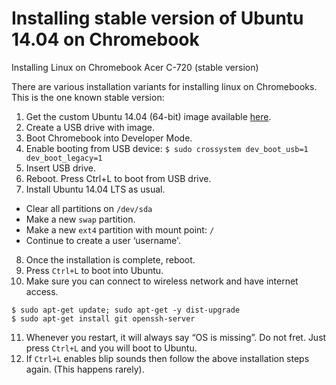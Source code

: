 # Installing stable version of Ubuntu 14.04 on Chromebook
Installing Linux on Chromebook Acer C-720 (stable version)

There are various installation variants for installing linux on Chromebooks. This is the one known stable version:
1. Get the custom Ubuntu 14.04 (64-bit) image available [here](https://www.distroshare.com/distros/get/12/).
2. Create a USB drive with image.
3. Boot Chromebook into Developer Mode.
4. Enable booting from USB device: `$ sudo crossystem dev_boot_usb=1 dev_boot_legacy=1`
5. Insert USB drive.
6. Reboot. Press Ctrl+L to boot from USB drive.
7. Install Ubuntu 14.04 LTS as usual.
  - Clear all partitions on `/dev/sda`
  - Make a new `swap` partition.
  - Make a new `ext4` partition with mount point: `/`
  - Continue to create a user ‘username'.
8. Once the installation is complete, reboot.
9. Press `Ctrl+L` to boot into Ubuntu.
10. Make sure you can connect to wireless network and have internet access.
```
$ sudo apt-get update; sudo apt-get -y dist-upgrade
$ sudo apt-get install git openssh-server
```
11. Whenever you restart, it will always say “OS is missing”. Do not fret. Just press `Ctrl+L` and you will boot to Ubuntu.
12. If `Ctrl+L` enables blip sounds then follow the above installation steps again. (This happens rarely).
